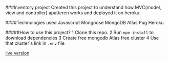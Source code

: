 ###Inventory project
Created this project to understand how MVC(model, view and controller) apatteren works and deployed it on heroku.

####Technologies used
Javascript
Mongoose
MongoDB Atlas
Pug
Heroku

#####How to use this project?
1 Clone this repo.
2 Run `npm install` to download dependencies
3 Create free mongodb Atlas free cluster
4 Use that cluster's link in `.env` file

[live version](https://tree-inventory-project.herokuapp.com/)
